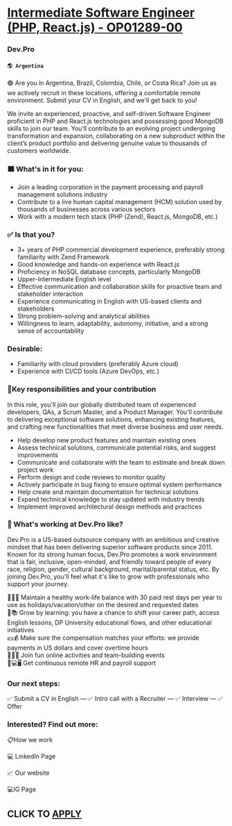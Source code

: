 # [Intermediate Software Engineer (PHP, React.js) - OP01289-00](https://www.remotewlb.com/apply/intermediate-software-engineer-php-react-js-op01289-00-59955)  
### Dev.Pro  
#### `🌎 Argentina`  

🟢 Are you in Argentina, Brazil, Colombia, Chile, or Costa Rica? Join us as we actively recruit in these locations, offering a comfortable remote environment. Submit your CV in English, and we'll get back to you!

We invite an experienced, proactive, and self-driven Software Engineer proficient in PHP and React.js technologies and possessing good MongoDB skills to join our team. You’ll contribute to an evolving project undergoing transformation and expansion, collaborating on a new subproduct within the client’s product portfolio and delivering genuine value to thousands of customers worldwide.

### 🟩 What's in it for you:

  * Join a leading corporation in the payment processing and payroll management solutions industry
  * Contribute to a live human capital management (HCM) solution used by thousands of businesses across various sectors
  * Work with a modern tech stack (PHP (Zend), React.js, MongoDB, etc.)

### ✅ Is that you?

  * 3+ years of PHP commercial development experience, preferably strong familiarity with Zend Framework
  * Good knowledge and hands-on experience with React.js 
  * Proficiency in NoSQL database concepts, particularly MongoDB
  * Upper-Intermediate English level 
  * Effective communication and collaboration skills for proactive team and stakeholder interaction
  * Experience communicating in English with US-based clients and stakeholders
  * Strong problem-solving and analytical abilities 
  * Willingness to learn, adaptability, autonomy, initiative, and a strong sense of accountability

### Desirable:

  * Familiarity with cloud providers (preferably Azure cloud)
  * Experience with CI/CD tools (Azure DevOps, etc.)

### 🧩Key responsibilities and your contribution

In this role, you'll join our globally distributed team of experienced developers, QAs, a Scrum Master, and a Product Manager. You'll contribute to delivering exceptional software solutions, enhancing existing features, and crafting new functionalities that meet diverse business and user needs.

  * Help develop new product features and maintain existing ones 
  * Assess technical solutions, communicate potential risks, and suggest improvements 
  * Communicate and collaborate with the team to estimate and break down project work 
  * Perform design and code reviews to monitor quality
  * Actively participate in bug fixing to ensure optimal system performance
  * Help create and maintain documentation for technical solutions 
  * Expand technical knowledge to stay updated with industry trends
  * Implement improved architectural design methods and practices

### 🎾 What's working at Dev.Pro like?

Dev.Pro is a US-based outsource company with an ambitious and creative mindset that has been delivering superior software products since 2011. Known for its strong human focus, Dev.Pro promotes a work environment that is fair, inclusive, open-minded, and friendly toward people of every race, religion, gender, cultural background, marital/parental status, etc. By joining Dev.Pro, you'll feel what it's like to grow with professionals who support your journey.  
  
🌴🏄🏻 Maintain a healthy work-life balance with 30 paid rest days per year to use as holidays/vacation/other on the desired and requested dates  
💎📚 Grow by learning: you have a chance to shift your career path, access English lessons, DP University educational flows, and other educational initiatives  
💵💰 Make sure the compensation matches your efforts: we provide payments in US dollars and cover overtime hours  
💃🏼🕺 Join fun online activities and team-building events  
👩💻🖥 Get continuous remote HR and payroll support

### Our next steps:

✅ Submit a CV in English — ✅ Intro call with a Recruiter — ✅ Interview — ✅ Offer

### Interested? Find out more:

📋How we work

💻 LinkedIn Page

📈 Our website

💻IG Page

  
## CLICK TO [APPLY](https://www.remotewlb.com/apply/intermediate-software-engineer-php-react-js-op01289-00-59955)

